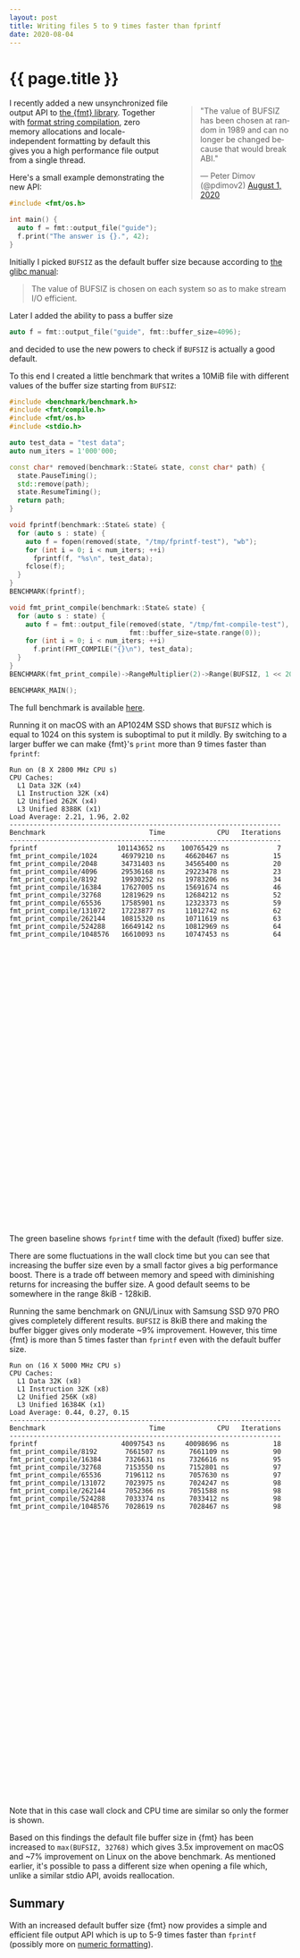 ```yaml
---
layout: post
title: Writing files 5 to 9 times faster than fprintf
date: 2020-08-04
---
```


{{ page.title }}
================

<div class="separator" style="clear:right; float:right; margin-left:1em; margin-bottom:1em; width: 40%">
<blockquote class="twitter-tweet" data-conversation="none"><p lang="en" dir="ltr">&quot;The value of BUFSIZ has been chosen at random in 1989 and can no longer be changed because that would break ABI.&quot;</p>&mdash; Peter Dimov (@pdimov2) <a href="https://twitter.com/pdimov2/status/1289649603218829313?ref_src=twsrc%5Etfw">August 1, 2020</a></blockquote> <script async src="https://platform.twitter.com/widgets.js" charset="utf-8"></script>
</div>

I recently added a new unsynchronized file output API to
[the {fmt} library](https://github.com/fmtlib/fmt). Together with [format
string compilation](https://fmt.dev/latest/api.html#compile-api), zero memory
allocations and locale-independent formatting by default this gives you a high
performance file output from a single thread.

Here's a small example demonstrating the new API:

```c++
#include <fmt/os.h>

int main() {
  auto f = fmt::output_file("guide");
  f.print("The answer is {}.", 42);
}
```

Initially I picked `BUFSIZ` as the default buffer size because according to
[the glibc manual](
https://www.gnu.org/software/libc/manual/html_node/Controlling-Buffering.html):

> The value of BUFSIZ is chosen on each system so as to make stream I/O
> efficient.

Later I added the ability to pass a buffer size

```c++
auto f = fmt::output_file("guide", fmt::buffer_size=4096);
```
and decided to use the new powers to check if `BUFSIZ` is actually a good
default.

To this end I created a little benchmark that writes a 10MiB file with different
values of the buffer size starting from `BUFSIZ`:

```c++
#include <benchmark/benchmark.h>
#include <fmt/compile.h>
#include <fmt/os.h>
#include <stdio.h>

auto test_data = "test data";
auto num_iters = 1'000'000;

const char* removed(benchmark::State& state, const char* path) {
  state.PauseTiming();
  std::remove(path);
  state.ResumeTiming();
  return path;
}

void fprintf(benchmark::State& state) {
  for (auto s : state) {
    auto f = fopen(removed(state, "/tmp/fprintf-test"), "wb");
    for (int i = 0; i < num_iters; ++i)
      fprintf(f, "%s\n", test_data);
    fclose(f);
  }
}
BENCHMARK(fprintf);

void fmt_print_compile(benchmark::State& state) {
  for (auto s : state) {
    auto f = fmt::output_file(removed(state, "/tmp/fmt-compile-test"),
                              fmt::buffer_size=state.range(0));
    for (int i = 0; i < num_iters; ++i)
      f.print(FMT_COMPILE("{}\n"), test_data);
  }
}
BENCHMARK(fmt_print_compile)->RangeMultiplier(2)->Range(BUFSIZ, 1 << 20);

BENCHMARK_MAIN();
```
The full benchmark is available [here](
https://github.com/fmtlib/format-benchmark/blob/d5c10ce75c2b9bb9885100907be49093da519389/src/file-benchmark.cc).

Running it on macOS with an AP1024M SSD shows that `BUFSIZ` which is equal to
1024 on this system is suboptimal to put it mildly. By switching to a larger
buffer we can make {fmt}'s `print` more than 9 times faster than `fprintf`:

```
Run on (8 X 2800 MHz CPU s)
CPU Caches:
  L1 Data 32K (x4)
  L1 Instruction 32K (x4)
  L2 Unified 262K (x4)
  L3 Unified 8388K (x1)
Load Average: 2.21, 1.96, 2.02
--------------------------------------------------------------------
Benchmark                          Time             CPU   Iterations
--------------------------------------------------------------------
fprintf                    101143652 ns    100765429 ns            7
fmt_print_compile/1024      46979210 ns     46620467 ns           15
fmt_print_compile/2048      34731403 ns     34565400 ns           20
fmt_print_compile/4096      29536168 ns     29223478 ns           23
fmt_print_compile/8192      19930252 ns     19783206 ns           34
fmt_print_compile/16384     17627005 ns     15691674 ns           46
fmt_print_compile/32768     12819629 ns     12684212 ns           52
fmt_print_compile/65536     17585901 ns     12323373 ns           59
fmt_print_compile/131072    17223877 ns     11012742 ns           62
fmt_print_compile/262144    10815320 ns     10711619 ns           63
fmt_print_compile/524288    16649142 ns     10812969 ns           64
fmt_print_compile/1048576   16610093 ns     10747453 ns           64
```

<script type="text/javascript" src="https://www.gstatic.com/charts/loader.js"></script>
<script type="text/javascript">
  google.charts.load('current', {'packages':['corechart']});
  google.charts.setOnLoadCallback(drawChart);

  function drawChart() {
    var data = [
      ['Buffer size', 'Time', 'CPU time'],
      [1024, 46979, 46620],
      [2048, 34731, 34565],
      [4096, 29536, 29223],
      [8192, 19930, 19783],
      [16384, 17627, 15691],
      [32768, 12819, 12684],
      [65536, 17585, 12323],
      [131072, 17223, 11012],
      [262144, 10815, 10711],
      [524288, 16649, 10812],
      [1048576, 16610, 10747]
    ];
    for (var i = 1; i < data.length; i++) {
      data[i][1] = data[i][1] / 1000.0;
      data[i][2] = data[i][2] / 1000.0;
    }

    var table = google.visualization.arrayToDataTable(data);
    var options = {
      hAxis: {
        logScale: 'true',
        ticks: [1024, 4096, 16384, 65536, 262144, 1048576]
      },
      vAxis: {
        baseline: 101.143652,
        baselineColor: 'green'
      },
      vAxes: {
        0: {title: 'Time, ms'}
      },
      hAxes: {
        0: {title: 'Buffer size (log scale)'}
      }
    };

    var chart = new google.visualization.LineChart(
      document.getElementById('chart'));

    chart.draw(table, options);
  }
</script>
<div id="chart" style="height: 500px; width: 100%"></div>

The green baseline shows `fprintf` time with the default (fixed) buffer size.

There are some fluctuations in the wall clock time but you can see that
increasing the buffer size even by a small factor gives a big performance boost.
There is a trade off between memory and speed with diminishing returns for
increasing the buffer size. A good default seems to be somewhere in the range
8kiB - 128kiB.

Running the same benchmark on GNU/Linux with Samsung SSD 970 PRO gives
completely different results. `BUFSIZ` is 8kiB there and making the buffer
bigger gives only moderate ~9% improvement. However, this time {fmt} is more
than 5 times faster than `fprintf` even with the default buffer size.

```
Run on (16 X 5000 MHz CPU s)
CPU Caches:
  L1 Data 32K (x8)
  L1 Instruction 32K (x8)
  L2 Unified 256K (x8)
  L3 Unified 16384K (x1)
Load Average: 0.44, 0.27, 0.15
--------------------------------------------------------------------
Benchmark                          Time             CPU   Iterations
--------------------------------------------------------------------
fprintf                     40097543 ns     40098696 ns           18
fmt_print_compile/8192       7661507 ns      7661109 ns           90
fmt_print_compile/16384      7326631 ns      7326616 ns           95
fmt_print_compile/32768      7153550 ns      7152801 ns           97
fmt_print_compile/65536      7196112 ns      7057630 ns           97
fmt_print_compile/131072     7023975 ns      7024247 ns           98
fmt_print_compile/262144     7052366 ns      7051588 ns           98
fmt_print_compile/524288     7033374 ns      7033412 ns           98
fmt_print_compile/1048576    7028619 ns      7028467 ns           98
```

<script type="text/javascript" src="https://www.gstatic.com/charts/loader.js"></script>
<script type="text/javascript">
  google.charts.load('current', {'packages':['corechart']});
  google.charts.setOnLoadCallback(drawChart);

  function drawChart() {
    var data = [
      ['Buffer size', 'Time'],
      [8192,       7661507],
      [16384,      7326631],
      [32768,      7153550],
      [65536,      7196112],
      [131072,     7023975],
      [262144,     7052366],
      [524288,     7033374],
      [1048576,    7028619]
    ];
    for (var i = 1; i < data.length; i++) {
      data[i][1] = data[i][1] / 1000000.0;
    }

    var table = google.visualization.arrayToDataTable(data);
    var options = {
      hAxis: {
        logScale: 'true',
        ticks: [8192, 16384, 32768, 65536, 131072, 262144, 524288, 1048576]
      },
      vAxis: {
        viewWindow: {
          min: "0"
        },
        baseline: 40.097543,
        baselineColor: 'green'
      },
      vAxes: {
        0: {title: 'Time, ms'}
      },
      hAxes: {
        0: {title: 'Buffer size (log scale)'}
      }
    };

    var chart = new google.visualization.LineChart(
      document.getElementById('chart-linux'));

    chart.draw(table, options);
  }
</script>
<div id="chart-linux" style="height: 500px; width: 100%"></div>

Note that in this case wall clock and CPU time are similar so only the former is
shown.

Based on this findings the default file buffer size in {fmt} has been increased
to `max(BUFSIZ, 32768)` which gives 3.5x improvement on macOS and ~7%
improvement on Linux on the above benchmark. As mentioned earlier, it's possible
to pass a different size when opening a file which, unlike a similar stdio API,
avoids reallocation.

## Summary

With an increased default buffer size {fmt} now provides a simple and efficient
file output API which is up to 5-9 times faster than `fprintf` (possibly more on
[numeric formatting](
http://www.zverovich.net/2020/06/13/fast-int-to-string-revisited.html)).